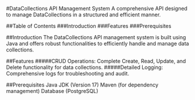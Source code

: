 #DataCollections API Management System
A comprehensive API designed to manage DataCollections in a structured and efficient manner.

##Table of Contents
###Introduction
###Features
###Prerequisites

##Introduction
The DataCollections API management system is built using Java and offers robust functionalities to efficiently handle and manage data collections.

##Features
#####CRUD Operations: Complete Create, Read, Update, and Delete functionality for data collections.
#####Detailed Logging: Comprehensive logs for troubleshooting and audit.

##Prerequisites
Java JDK (Version 17)
Maven (for dependency management)
Database (PostgreSQL)

